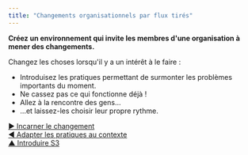 ```yaml
---
title: "Changements organisationnels par flux tirés"
---
```



**Créez un environnement qui invite les membres d'une organisation à mener des changements.**

Changez les choses lorsqu'il y a un intérêt à le faire :

- Introduisez les pratiques permettant de surmonter les problèmes importants du moment.
- Ne cassez pas ce qui fonctionne déjà !
- Allez à la rencontre des gens…
- …et laissez-les choisir leur propre rythme.

[&#9654; Incarner le changement](be-the-change.html)<br/>[&#9664; Adapter les pratiques au contexte](adapt-patterns-to-context.html)<br/>[&#9650; Introduire S3](bringing-in-s3.html)

